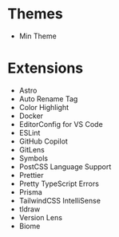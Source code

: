 # Themes

- Min Theme

# Extensions

- Astro
- Auto Rename Tag
- Color Highlight
- Docker
- EditorConfig for VS Code
- ESLint
- GitHub Copilot
- GitLens
- Symbols
- PostCSS Language Support
- Prettier
- Pretty TypeScript Errors
- Prisma
- TailwindCSS IntelliSense
- tldraw
- Version Lens
- Biome

